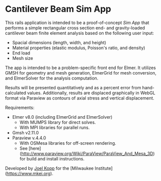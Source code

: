 # Cantilever Beam Sim App

This rails application is intended to be a proof-of-concept _Sim App_ that
performs a simple rectangular cross section end- and gravity-loaded cantilever
beam finite element analysis based on the following user input:

  * Spacial dimensions (length, width, and height)
  * Material properties (elastic modulus, Poisson's ratio, and density)
  * End load
  * Mesh size

The app is intended to be a problem-specific front end for Elmer.  It utilizes
GMSH for geometry and mesh generation, ElmerGrid for mesh conversion, and
ElmerSolver for the analysis computation.

Results will be presented quantitatively and as a percent error from hand-
calculated values. Additionally, results are displaced graphically in WebGL
format via Paraview as contours of axial stress and vertical displacement.

Requirements:
  * Elmer v8.0 (including ElmerGrid and ElmerSolver)
    - With MUMPS library for direct solves.
    - With MPI libraries for parallel runs.
  * Gmsh v2.11.0
  * Paraview v.4.4.0
    - With OSMesa libraries for off-screen rendering.
    - See [here] (http://www.paraview.org/Wiki/ParaView/ParaView_And_Mesa_3D)
      for build and install instructions.

Developed by [Joel Kopp](mailto:jkopp@mkei.org) for the [Milwaukee Institute]
(https://www.mkei.org).
